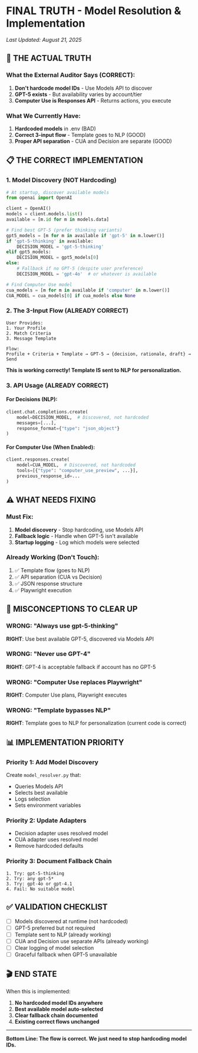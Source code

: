 # FINAL TRUTH - Model Resolution & Implementation
*Last Updated: August 21, 2025*

## 🎯 THE ACTUAL TRUTH

### What the External Auditor Says (CORRECT):
1. **Don't hardcode model IDs** - Use Models API to discover
2. **GPT-5 exists** - But availability varies by account/tier
3. **Computer Use is Responses API** - Returns actions, you execute

### What We Currently Have:
1. **Hardcoded models** in .env (BAD)
2. **Correct 3-input flow** - Template goes to NLP (GOOD)
3. **Proper API separation** - CUA and Decision are separate (GOOD)

## 📋 THE CORRECT IMPLEMENTATION

### 1. Model Discovery (NOT Hardcoding)

```python
# At startup, discover available models
from openai import OpenAI

client = OpenAI()
models = client.models.list()
available = [m.id for m in models.data]

# Find best GPT-5 (prefer thinking variants)
gpt5_models = [m for m in available if 'gpt-5' in m.lower()]
if 'gpt-5-thinking' in available:
    DECISION_MODEL = 'gpt-5-thinking'
elif gpt5_models:
    DECISION_MODEL = gpt5_models[0]
else:
    # Fallback if no GPT-5 (despite user preference)
    DECISION_MODEL = 'gpt-4o'  # or whatever is available

# Find Computer Use model
cua_models = [m for m in available if 'computer' in m.lower()]
CUA_MODEL = cua_models[0] if cua_models else None
```

### 2. The 3-Input Flow (ALREADY CORRECT)

```
User Provides:
1. Your Profile
2. Match Criteria  
3. Message Template

Flow:
Profile + Criteria + Template → GPT-5 → {decision, rationale, draft} → Send
```

**This is working correctly! Template IS sent to NLP for personalization.**

### 3. API Usage (ALREADY CORRECT)

#### For Decisions (NLP):
```python
client.chat.completions.create(
    model=DECISION_MODEL,  # Discovered, not hardcoded
    messages=[...],
    response_format={"type": "json_object"}
)
```

#### For Computer Use (When Enabled):
```python
client.responses.create(
    model=CUA_MODEL,  # Discovered, not hardcoded
    tools=[{"type": "computer_use_preview", ...}],
    previous_response_id=...
)
```

## ⚠️ WHAT NEEDS FIXING

### Must Fix:
1. **Model discovery** - Stop hardcoding, use Models API
2. **Fallback logic** - Handle when GPT-5 isn't available
3. **Startup logging** - Log which models were selected

### Already Working (Don't Touch):
1. ✅ Template flow (goes to NLP)
2. ✅ API separation (CUA vs Decision)
3. ✅ JSON response structure
4. ✅ Playwright execution

## 🚫 MISCONCEPTIONS TO CLEAR UP

### WRONG: "Always use gpt-5-thinking"
**RIGHT**: Use best available GPT-5, discovered via Models API

### WRONG: "Never use GPT-4"
**RIGHT**: GPT-4 is acceptable fallback if account has no GPT-5

### WRONG: "Computer Use replaces Playwright"
**RIGHT**: Computer Use plans, Playwright executes

### WRONG: "Template bypasses NLP"
**RIGHT**: Template goes to NLP for personalization (current code is correct)

## 📊 IMPLEMENTATION PRIORITY

### Priority 1: Add Model Discovery
Create `model_resolver.py` that:
- Queries Models API
- Selects best available
- Logs selection
- Sets environment variables

### Priority 2: Update Adapters
- Decision adapter uses resolved model
- CUA adapter uses resolved model
- Remove hardcoded defaults

### Priority 3: Document Fallback Chain
```
1. Try: gpt-5-thinking
2. Try: any gpt-5*
3. Try: gpt-4o or gpt-4.1
4. Fail: No suitable model
```

## ✅ VALIDATION CHECKLIST

- [ ] Models discovered at runtime (not hardcoded)
- [ ] GPT-5 preferred but not required
- [ ] Template sent to NLP (already working)
- [ ] CUA and Decision use separate APIs (already working)
- [ ] Clear logging of model selection
- [ ] Graceful fallback when GPT-5 unavailable

## 🎬 END STATE

When this is implemented:
1. **No hardcoded model IDs anywhere**
2. **Best available model auto-selected**
3. **Clear fallback chain documented**
4. **Existing correct flows unchanged**

---

**Bottom Line: The flow is correct. We just need to stop hardcoding model IDs.**